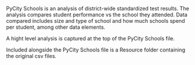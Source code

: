 
PyCity Schools is an analysis of district-wide standardized test results. 
The analysis compares student performance vs the school they attended. Data 
compared includes size and type of school and how much schools spend per 
student, among other data elements. 

A hight level analysis is captured at the top of the PyCity Schools file. 

Included alongside the PyCity Schools file is a Resource folder containing 
the original csv files. 
